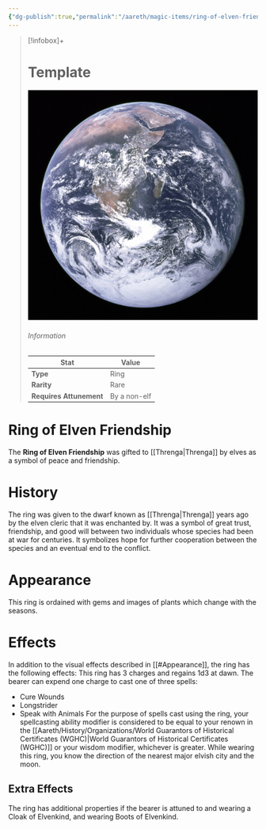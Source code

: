 ```yaml
---
{"dg-publish":true,"permalink":"/aareth/magic-items/ring-of-elven-friendship/"}
---
```


> [!infobox]+
> # Template
> ![earth.jpg|250](/img/user/media/earth.jpg)
> ###### Information
> | Stat | Value |
> | ---- | ---- |
> | **Type** | Ring |
> | **Rarity** | Rare |
> | **Requires Attunement** | By a non-elf |
# Ring of Elven Friendship
The **Ring of Elven Friendship** was gifted to [[Threnga\|Threnga]] by elves as a symbol of peace and friendship.

# History
The ring was given to the dwarf known as [[Threnga\|Threnga]] years ago by the elven cleric that it was enchanted by. It was a symbol of great trust, friendship, and good will between two individuals whose species had been at war for centuries. It symbolizes hope for further cooperation between the species and an eventual end to the conflict.
# Appearance
This ring is ordained with gems and images of plants which change with the seasons. 
# Effects
In addition to the visual effects described in [[#Appearance]], the ring has the following effects:
This ring has 3 charges and regains 1d3 at dawn. The bearer can expend one charge to cast one of three spells:
* Cure Wounds
* Longstrider
* Speak with Animals
For the purpose of spells cast using the ring, your spellcasting ability modifier is considered to be equal to your renown in the [[Aareth/History/Organizations/World Guarantors of Historical Certificates (WGHC)\|World Guarantors of Historical Certificates (WGHC)]] or your wisdom modifier, whichever is greater.
While wearing this ring, you know the direction of the nearest major elvish city and the moon.
## Extra Effects
The ring has additional properties if the bearer is attuned to and wearing a Cloak of Elvenkind, and wearing Boots of Elvenkind. 

